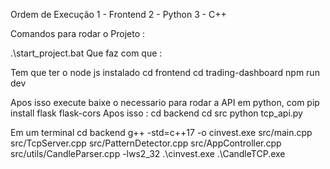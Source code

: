 Ordem de Execução
1 - Frontend
2 - Python
3 - C++

Comandos para rodar o Projeto : 

.\start_project.bat
Que faz com que :

Tem que ter o node js instalado
cd frontend
cd trading-dashboard
npm run dev

Apos isso execute baixe o necessario para rodar a API em python, com
pip install flask flask-cors
Apos isso :
cd backend
cd src
python tcp_api.py

Em um terminal
cd backend
g++ -std=c++17 -o cinvest.exe src/main.cpp src/TcpServer.cpp src/PatternDetector.cpp src/AppController.cpp src/utils/CandleParser.cpp -lws2_32
.\cinvest.exe
.\CandleTCP.exe
